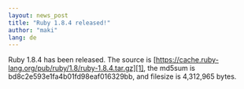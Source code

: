 ```yaml
---
layout: news_post
title: "Ruby 1.8.4 released!"
author: "maki"
lang: de
---
```


Ruby 1.8.4 has been released. The source is
[https://cache.ruby-lang.org/pub/ruby/1.8/ruby-1.8.4.tar.gz][1], the md5sum is
bd8c2e593e1fa4b01fd98eaf016329bb, and filesize is 4,312,965 bytes.



[1]: https://cache.ruby-lang.org/pub/ruby/1.8/ruby-1.8.4.tar.gz
